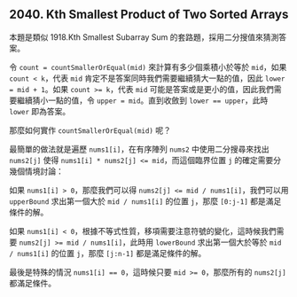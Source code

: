 ## 2040. Kth Smallest Product of Two Sorted Arrays

本題是類似 1918.Kth Smallest Subarray Sum 的套路題，採用二分搜值來猜測答案。

令 `count = countSmallerOrEqual(mid)` 來計算有多少個乘積小於等於 `mid`，如果 `count < k`，代表 `mid` 肯定不是答案同時我們需要繼續猜大一點的值，因此 `lower = mid + 1`。如果 `count >= k`，代表 `mid` 可能是答案或是更小的值，因此我們需要繼續猜小一點的值，令 `upper = mid`。直到收斂到 `lower == upper`，此時 `lower` 即為答案。

那麼如何實作 `countSmallerOrEqual(mid)` 呢？

最簡單的做法就是遍歷 `nums1[i]`，在有序陣列 `nums2` 中使用二分搜尋來找出 `nums2[j]` 使得 `nums1[i] * nums2[j] <= mid`，而這個臨界位置 `j` 的確定需要分幾個情境討論：

如果 `nums1[i] > 0`，那麼我們可以得 `nums2[j] <= mid / nums1[i]`，我們可以用 `upperBound` 求出第一個大於 `mid / nums1[i]` 的位置 `j`，那麼 `[0:j-1]` 都是滿足條件的解。

如果 `nums1[i] < 0`，根據不等式性質，移項需要注意符號的變化，這時候我們需要 `nums2[j] >= mid / nums1[i]`，此時用 `lowerBound` 求出第一個大於等於 `mid / nums1[i]` 的位置 `j`，那麼 `[j:n-1]` 都是滿足條件的解。

最後是特殊的情況 `nums1[i] == 0`，這時候只要 `mid >= 0`，那麼所有的 `nums2[j]` 都滿足條件。
